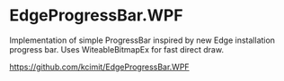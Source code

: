 <!--
  Title: EdgeProgressBar for WPF
  Description: Implementation of simple ProgressBar inspired by new Edge installation progress bar.
  Author: kcimit
  -->
  
 <meta name="google-site-verification" content="StNfrvBdkDGSPNLQyJsz9hk_CXAtYrJ6xXVrKCQnWGY" />
  
# EdgeProgressBar.WPF

Implementation of simple ProgressBar inspired by new Edge installation progress bar.
Uses WiteableBitmapEx for fast direct draw.

https://github.com/kcimit/EdgeProgressBar.WPF


